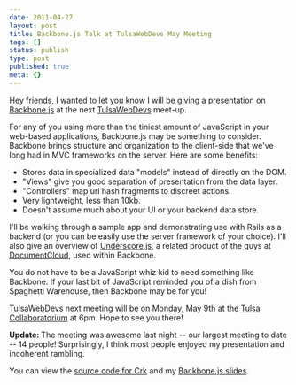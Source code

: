 ```yaml
---
date: 2011-04-27
layout: post
title: Backbone.js Talk at TulsaWebDevs May Meeting
tags: []
status: publish
type: post
published: true
meta: {}
---
```

<p>Hey friends, I wanted to let you know I will be giving a presentation on <a href="http://documentcloud.github.com/backbone/" target="_blank">Backbone.js</a> at the next <a href="http://www.facebook.com/group.php?gid=199713962534" target="_blank">TulsaWebDevs</a> meet-up.</p><p /><div>For any of you using more than the tiniest amount of JavaScript in your web-based applications, Backbone.js may be something to consider. Backbone brings structure and organization to the client-side that we've long had in MVC frameworks on the server. Here are some benefits:</div><div><ul><li>Stores data in specialized data "models" instead of directly on the DOM.</li><li>"Views" give you good separation of presentation from the data layer.</li><li>"Controllers" map url hash fragments to discreet actions.</li><li>Very lightweight, less than 10kb.</li><li>Doesn't assume much about your UI or your backend data store.</li></ul><div>I'll be walking through a sample app and demonstrating use with Rails as a backend (or you can be easily use the server framework of your choice). I'll also give an overview of <a href="http://documentcloud.github.com/underscore/">Underscore.js</a>, a related product of the guys at <a href="http://www.documentcloud.org/">DocumentCloud</a>, used within Backbone.</div></div><p /><div>You do not have to be a JavaScript whiz kid to need something like Backbone. If your last bit of JavaScript reminded you of a dish from Spaghetti Warehouse, then Backbone may be for you!</div><p /><div>TulsaWebDevs next meeting will be on Monday, May 9th&nbsp;at the&nbsp;<a href="http://tulsacollab.com/" target="_blank">Tulsa Collaboratorium</a>&nbsp;at 6pm. Hope to see you there!</div><p /><div><strong>Update: </strong>The meeting was awesome last night -- our largest meeting to date -- 14 people! Surprisingly, I think most people enjoyed my presentation and incoherent rambling.</div><p /><div>You can view the <a href="http://github.com/seven1m/crk">source code for Crk</a>&nbsp;and my <a href="https://docs.google.com/present/view?id=ddrk4r9k_132c5jpzrdj">Backbone.js slides</a>.</div>
